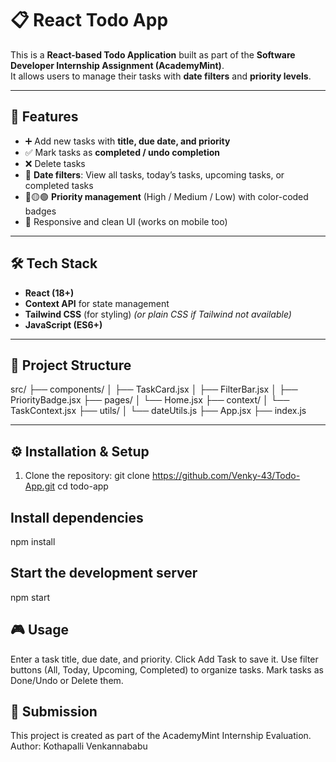 # 📋 React Todo App

This is a **React-based Todo Application** built as part of the **Software Developer Internship Assignment (AcademyMint)**.  
It allows users to manage their tasks with **date filters** and **priority levels**.

---

## 🚀 Features
- ➕ Add new tasks with **title, due date, and priority**  
- ✅ Mark tasks as **completed / undo completion**  
- ❌ Delete tasks  
- 📅 **Date filters**: View all tasks, today’s tasks, upcoming tasks, or completed tasks  
- 🔴🟡🟢 **Priority management** (High / Medium / Low) with color-coded badges  
- 🎨 Responsive and clean UI (works on mobile too)  

---

## 🛠️ Tech Stack
- **React (18+)**
- **Context API** for state management
- **Tailwind CSS** (for styling) *(or plain CSS if Tailwind not available)*
- **JavaScript (ES6+)**

---

## 📂 Project Structure
src/
├── components/
│ ├── TaskCard.jsx 
│ ├── FilterBar.jsx 
│ ├── PriorityBadge.jsx
├── pages/
│ └── Home.jsx
├── context/
│ └── TaskContext.jsx 
├── utils/
│ └── dateUtils.js 
├── App.jsx
├── index.js 


---

## ⚙️ Installation & Setup
1. Clone the repository:
   git clone https://github.com/Venky-43/Todo-App.git
   cd todo-app
   
## Install dependencies
npm install

## Start the development server
npm start

## 🎮 Usage
Enter a task title, due date, and priority.
Click Add Task to save it.
Use filter buttons (All, Today, Upcoming, Completed) to organize tasks.
Mark tasks as Done/Undo or Delete them.

## 📧 Submission
This project is created as part of the AcademyMint Internship Evaluation.
Author: Kothapalli Venkannababu
